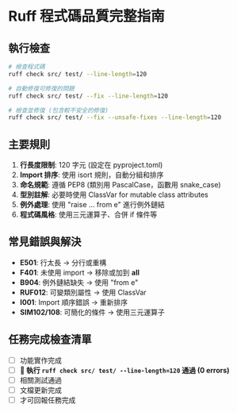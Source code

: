# Ruff 程式碼品質完整指南

## 執行檢查
```bash
# 檢查程式碼
ruff check src/ test/ --line-length=120

# 自動修復可修復的問題
ruff check src/ test/ --fix --line-length=120

# 檢查並修復 (包含較不安全的修復)
ruff check src/ test/ --fix --unsafe-fixes --line-length=120
```

## 主要規則
1. **行長度限制**: 120 字元 (設定在 pyproject.toml)
2. **Import 排序**: 使用 isort 規則，自動分組和排序
3. **命名規範**: 遵循 PEP8 (類別用 PascalCase，函數用 snake_case)
4. **型別註解**: 必要時使用 ClassVar for mutable class attributes
5. **例外處理**: 使用 "raise ... from e" 進行例外鏈結
6. **程式碼風格**: 使用三元運算子、合併 if 條件等

## 常見錯誤與解決
- **E501**: 行太長 → 分行或重構
- **F401**: 未使用 import → 移除或加到 __all__
- **B904**: 例外鏈結缺失 → 使用 "from e"
- **RUF012**: 可變類別屬性 → 使用 ClassVar
- **I001**: Import 順序錯誤 → 重新排序
- **SIM102/108**: 可簡化的條件 → 使用三元運算子

## 任務完成檢查清單
- [ ] 功能實作完成
- [ ] **🚨 執行 `ruff check src/ test/ --line-length=120` 通過 (0 errors)**
- [ ] 相關測試通過
- [ ] 文檔更新完成
- [ ] 才可回報任務完成